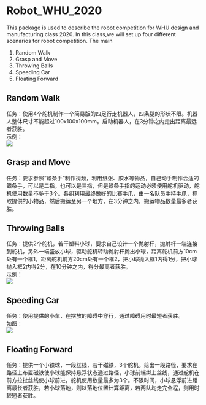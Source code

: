 # Robot_WHU_2020
This package is used to describe the robot competition for WHU design and manufacturing class 2020.
In this class,we will set up four different scenarios for robot competition. The main 
1. Random Walk
2. Grasp and Move
3. Throwing Balls
4. Speeding Car  
5. Floating Forward

## Random Walk
任务：使用4个舵机制作一个简易版的四足行走机器人，四条腿的形状不限。机器人整体尺寸不能超过100x100x100mm。启动机器人，在3分钟之内走出距离最远者获胜。  
示例：  
![](https://github.com/MiaoLi/Robot_WHU_2020/blob/main/image1.JPG)  
  
## Grasp and Move  
任务：要求参照“鳍条手”制作视频，利用纸张、胶水等物品，自己动手制作合适的鳍条手，可以是二指，也可以是三指，但是鳍条手指的运动必须使用舵机驱动，舵机使用数量不多于3个。各组利用最终做好的比赛手爪，由一名队员手持手爪，抓取提供的小物品，然后搬运至另一个地方，在3分钟之内，搬运物品数量最多者获胜。
  
## Throwing Balls  
任务：提供2个舵机，若干塑料小球，要求自己设计一个抛射杆，抛射杆一端连接到舵机，另外一端盛放小球，驱动舵机转动抛射杆抛出小球，距离舵机前方10cm处有一个框1，距离舵机前方20cm处有一个框2，把小球抛入框1内得1分，把小球抛入框2内得2分，在10分钟之内，得分最高者获胜。    
示例：  
![](https://github.com/MiaoLi/Robot_WHU_2020/blob/main/image2.JPG)
  
## Speeding Car  
任务：使用提供的小车，在摆放的障碍中穿行，通过障碍用时最短者获胜。  
如图：  
![](https://github.com/MiaoLi/Robot_WHU_2020/blob/main/car.PNG)

## Floating Forward
任务：提供一个小铁球，一段丝线，若干磁铁，3个舵机。给出一段路径，要求在路径上布置磁铁使小球能保持悬浮状态通过路径，小球前端绑上丝线，通过舵机在前方拉扯丝线使小球前进，舵机使用数量最多为3个。不限时间，小球悬浮前进距离最长者获胜，若小球落地，则以落地位置计算距离，若两队均走完全程，则用时较短者获胜。



